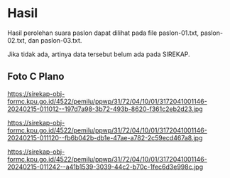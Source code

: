 # Hasil

Hasil perolehan suara paslon dapat dilihat pada file paslon-01.txt, paslon-02.txt, dan paslon-03.txt.

Jika tidak ada, artinya data tersebut belum ada pada SIREKAP.

## Foto C Plano

https://sirekap-obj-formc.kpu.go.id/4522/pemilu/ppwp/31/72/04/10/01/3172041001146-20240215-011012--197d7a98-3b72-493b-8620-f361c2eb2d23.jpg

https://sirekap-obj-formc.kpu.go.id/4522/pemilu/ppwp/31/72/04/10/01/3172041001146-20240215-011120--fb6b042b-db1e-47ae-a782-2c59ecd467a8.jpg

https://sirekap-obj-formc.kpu.go.id/4522/pemilu/ppwp/31/72/04/10/01/3172041001146-20240215-011242--a41b1539-3039-44c2-b70c-1fec6d3e998c.jpg
